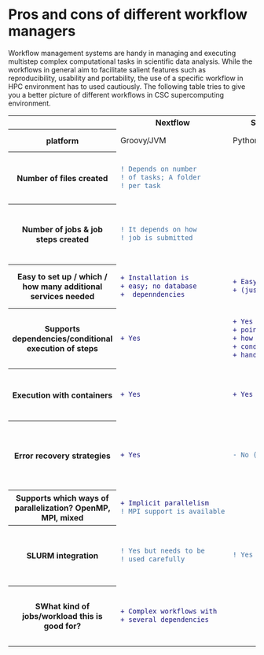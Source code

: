 # Pros and cons of different workflow managers
Workflow management systems are handy in managing and executing  multistep complex computational tasks in scientific data analysis. While the workflows in general aim to facilitate salient features such as reproducibility, usability and portability, the use of a specific workflow in HPC environment has to used cautiously.  The following table tries to give you a better picture of different workflows in CSC supercomputing environment.


<table>
<tr> <th>   </th> <th> Nextflow </th><th>Snakemake	</th><th> Merlin/Flux	</th><th> Greasy	</th>  <th> HyperQueue	</th><th> FireWorks </th> 
<tr> <th> platform</th> <td>	Groovy/JVM</td><td>	Python	</td><td> Merlin (Python); Flux (Python, C and lua)</td></td><td> <td>	Rust/Python	</td><td> Python</td>
  </tr>
  <tr>
   <th> Number of files created	</th> <td> 
  
 ```diff 
 ! Depends on number
 ! of tasks; A folder
 ! per task
 ```
  </td> <td>
  
  ```diff 
 
  ```
  </td> <td> 
  
 ```diff 
 ! Folder hierarchy 
 ! for tasks, creates
 ! four files per workflow 
 ! item
 ```
 </td>
 <td> 
  
 ```diff 
 ! Depends on the workflow
 ! /jobs executed
 ```
 </td>
 <td> 
  
 ```diff 
 ! In practice there 
 ! are are no  
 ! additional files.
 ```
 </td>
 <td> 
  
 ```diff 
 ! Depends on the 
 ! workflow, at least 
 ! 4 per workflow
 ```
 </td>

   <tr> <th> Number of jobs & job steps created</th>	<td>
      
 ```diff 
 ! It depends on how 
 ! job is submitted 
 ```
 </td>
     <td>
    </td>
 <td> 
  
 ```diff 
 +  With Flux just single
 +  job step
 ```
   </td>
 <td>  
   
 ```diff 
 - creates job steps
 ```
   </td>
 <td>  
   
 ```diff   
 ! Depends on the workflow.
 ! Might be just one job 
 ! step for the whole
 ! workflow. But depends
 ! on the HQ jobs executed
 ```
 </td>
 <td> 
  
 ```diff 
 ! Creates one job step for
 ! each "firetask" (no way 
 ! to "pack" multiple job 
 ! steps)  
 ```
  </td>
  </tr>

 <tr> <th> Easy to set up / which / how many additional services needed</th>	<td>
      
 ```diff 
 + Installation is 
 + easy; no database
 +  depenndencies
 ```
 </td>
 <td>
        
 ```diff      
 + Easy to install 
 + (just pip)
 ```
 </td>
     <td>
        
 ```diff  
 ! Requires at least Redis DB 
 ! for results, optionally 
 ! RabbitMQ for message brokering
 ```
   </td>
 <td>  
   
 ```diff 
 + easy
 ```
   </td>
 <td>  
   
 ```diff   
 + easy  
  ```
 </td>
 <td> 
  
 ```diff 
 + Fireworks is easy to 
 + install (just pip), 
 - but needs MongoDB
 ```
  </td>
</tr>

  <tr> <th> Supports dependencies/conditional execution of steps</th>	<td>
      
 ```diff 
 + Yes
 ```
 </td>
     <td>
        
 ```diff      
 + Yes using check-
 + points,but unclear
 + how while like 
 + conditions can be
 + handled
 ```
 </td>
     <td>
        
 ```diff  
 + Yes, different types of 
 + dependencies, restarts  
 ```
   </td>
 <td>  
   
 ```diff 
 ! simple dependencies
 ```
   </td>
 <td>  
   
 ```diff   
 - Not really 
 ```
 </td>
 <td> 
  
 ```diff 
 + yes
 ```
  </td>
</tr>


 <tr> <th> Execution with containers</th>	<td>
      
 ```diff 
 + Yes
 ```
 </td>
     <td>
        
 ```diff      
 + Yes
 ```
 </td>
     <td>
        
 ```diff  
 + Yes 
 ```
   </td>
 <td>  
   
 ```diff 
 #
 ```
   </td>
 <td>  
   
 ```diff   
 + yes 
 ```
 </td>
 <td> 
  
 ```diff 
 ! FW itself offers no support 
 ! for containers. However, 
 ! actual calculations can be
 ! executed in a container.
 ```
  </td>
</tr>



 <tr> <th> Error recovery strategies</th>	<td>
      
 ```diff 
 + Yes
 ```
 </td>
     <td>
        
 ```diff      
 - No (unclear )
 ```
 </td>
     <td>
        
 ```diff  
 + Yes, can continue workflow 
 + after job crashes. Also 
 + possibility for separate restart  
 ```
   </td>
 <td>  
   
 ```diff 
 - no
 ```
   </td>
 <td>  
   
 ```diff   
 - Depends, but not really. 
 ```
 </td>
 <td> 
  
 ```diff 
 ! Detection, logging and 
 ! option for manual restarting.
 ! In case of failure, FW will 
 ! continue to do all tasks 
 ! that do not depend on the 
 ! failed task
 ```
  </td>
</tr>


 <tr> <th> Supports which ways of parallelization? OpenMP, MPI, mixed</th>	<td>
      
 ```diff 
 + Implicit parallelism
 ! MPI support is available
 ```
 </td>
     <td>
        
 ```diff      
  
 ```
 </td>
     <td>
        
 ```diff  
 +  MPI supported with Flux and 
 + 'correct' versions of MPI 
 ```
   </td>
 <td>  
   
 ```diff 
 + openMP
 ```
   </td>
 <td>  
   
 ```diff   
 + MPI/OpenMP 
 ```
 </td>
 <td> 
  
 ```diff 
 + MPI/OpenMP
 ```
  </td>
</tr>


 <tr> <th> SLURM integration</th>	<td>
      
 ```diff 
 ! Yes but needs to be 
 ! used carefully
 ```
 </td>
     <td>
        
 ```diff      
 ! Yes (partial)
 ```
 </td>
     <td>
        
 ```diff  
 + Yes, either using srun 
 + for job steps or Flux 
 ```
   </td>
 <td>  
   
 ```diff 
 + Yes
 ```
   </td>
 <td>  
   
 ```diff   
 ! honestly the whole system 
 ! works best when executed 
 ! just inside the job, so 
 ! no real integration is 
 ! needed for most applications  
 ```
 </td>
 <td> 
  
 ```diff 
 ! Yes, but you can't easily tailor 
 ! queue parameters for individual 
 ! subtasks (workflow will 
 ! use fixed number of resources)
 ```
  </td>
</tr>



 <tr> <th> SWhat kind of jobs/workload this is good for?</th>	<td>
      
 ```diff 
 + Complex workflows with 
 + several dependencies
 ```
 </td>
     <td>
        
 ```diff      

 ```
 </td>
     <td>
        
 ```diff  
 + More complicated workflows 
 + with several steps  
 ```
   </td>
 <td>  
   
 ```diff 
 
 ```
   </td>
 <td>  
   
 ```diff   
 + Large numbers of short jobs 
 + that are mostly independent
 + of each other
 ```
 </td>
 <td> 
  
 ```diff 
 + Complicated workflows 
 + with several (dependent)
 + steps. 
 #  Not for farming
 # (jobsteps are created)
 ```
  </td>
</tr>
</table>


